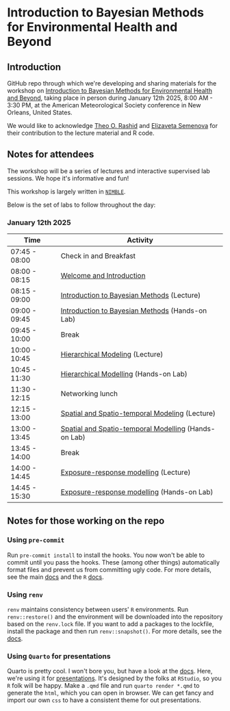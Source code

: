 # Introduction to Bayesian Methods for Environmental Health and Beyond

## Introduction

GitHub repo through which we're developing and sharing materials for the workshop on [Introduction to Bayesian Methods for Environmental Health and Beyond](https://www.ametsoc.org/index.cfm/ams/education-careers/careers/professional-development/short-courses/introduction-to-bayesian-methods-for-environmental-health-and-beyond/), taking place in person during January 12th 2025, 8:00 AM - 3:30 PM, at the American Meteorological Society conference in New Orleans, United States.

We would like to acknowledge [Theo O. Rashid](https://www.imperial.ac.uk/people/theo.rashid15) and [Elizaveta Semenova](https://www.cs.ox.ac.uk/people/elizaveta.semenova/) for their contribution to the lecture material and R code. 

## Notes for attendees

The workshop will be a series of lectures and interactive supervised lab sessions. We hope it's informative and fun!

This workshop is largely written in [`NIMBLE`](https://r-nimble.org/).

Below is the set of labs to follow throughout the day:

### January 12th 2025

| Time         | Activity                 |
| ------------ | ------------------------ |
| 07:45 - 08:00  | Check in and Breakfast   |
| 08:00 - 08:15  | [Welcome and Introduction](/lectures/welcome_and_introduction/welcome_and_introduction.qmd) |
| 08:15 - 09:00 | [Introduction to Bayesian Methods](/lectures/introduction_to_bayesian_methods/introduction_to_bayesian_methods.qmd) (Lecture) |
| 09:00 - 09:45 | [Introduction to Bayesian Methods](/labs/introduction_to_bayesian_methods/introduction_to_bayesian_methods.qmd) (Hands-on Lab) |
| 09:45 - 10:00 | Break |
| 10:00 - 10:45 | [Hierarchical Modeling](/lectures/hierarchical_modelling/hierarchical_modelling.qmd) (Lecture) |
| 10:45 - 11:30 | [Hierarchical Modelling](/labs/hierarchical_modelling/hierarchical_modelling.qmd) (Hands-on Lab) |
| 11:30  - 12:15 | Networking lunch |
| 12:15 - 13:00 | [Spatial and Spatio-temporal Modeling](/lectures/spatiotemporal_models/sstmodels.qmd) (Lecture) |
| 13:00 - 13:45 | [Spatial and Spatio-temporal Modelling](/labs/spatiotemporal_models/spatiotemporal_models.qmd) (Hands-on Lab) |
| 13:45 - 14:00 | Break |
| 14:00 - 14:45 | [Exposure-response modelling](lectures/exposure_response/exposure_response.qmd) (Lecture) |
| 14:45 - 15:30 | [Exposure-response modelling](/labs/exposure_response/exposure_response.qmd) (Hands-on Lab) |

## Notes for those working on the repo

### Using `pre-commit`

Run `pre-commit install` to install the hooks. You now won't be able to commit until you pass the hooks. These (among other things) automatically format files and prevent us from committing ugly code. For more details, see the main [docs](https://pre-commit.com/) and the `R` [docs](https://lorenzwalthert.github.io/precommit/).

### Using `renv`

`renv` maintains consistency between users' `R` environments. Run `renv::restore()` and the environment will be downloaded into the repository based on the `renv.lock` file. If you want to add a packages to the lockfile, install the package and then run `renv::snapshot()`. For more details, see the [docs](https://rstudio.github.io/renv/articles/renv.html).

### Using `Quarto` for presentations

Quarto is pretty cool. I won't bore you, but have a look at the [docs](https://quarto.org/docs/guide/). Here, we're using it for [presentations](https://quarto.org/docs/presentations/revealjs/). It's designed by the folks at `RStudio`, so you `R` folk will be happy. Make a `.qmd` file and run `quarto render *.qmd` to generate the `html`, which you can open in browser. We can get fancy and import our own `css` to have a consistent theme for out presentations.
